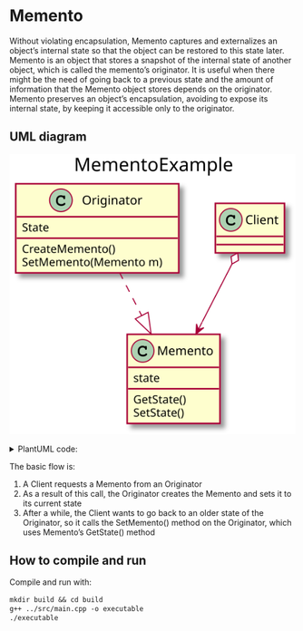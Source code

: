 # Memento
Without violating encapsulation, Memento captures and externalizes an object’s internal state so that the object can be restored to this state later.
Memento is an object that stores a snapshot of the internal state of another object, which is called the memento’s originator. It is useful when there might be the need of going back to a previous state and the amount of information that the Memento object stores depends on the originator. Memento preserves an object’s encapsulation, avoiding to expose its internal state, by keeping it accessible only to the originator.

## UML diagram
![MementoPattern](../../uml_diagrams/memento.svg)

<details>
<summary>PlantUML code:</summary>

```
@startuml
title MementoExample

class Memento{
    GetState()
    SetState()
    state
}

class Originator{
    CreateMemento()
    SetMemento(Memento m)
    State
}

class Client

Originator ..|> Memento
Client o--> Memento

@enduml
```

</details>

The basic flow is:
1. A Client requests a Memento from an Originator
2. As a result of this call, the Originator creates the Memento and sets it to its current state
3. After a while, the Client wants to go back to an older state of the Originator, so it calls the SetMemento() method on the Originator, which uses Memento’s GetState() method

## How to compile and run
Compile and run with:
```
mkdir build && cd build
g++ ../src/main.cpp -o executable
./executable
```
